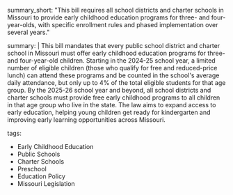 summary_short: "This bill requires all school districts and charter schools in Missouri to provide early childhood education programs for three- and four-year-olds, with specific enrollment rules and phased implementation over several years."

summary: |
  This bill mandates that every public school district and charter school in Missouri must offer early childhood education programs for three- and four-year-old children. Starting in the 2024-25 school year, a limited number of eligible children (those who qualify for free and reduced-price lunch) can attend these programs and be counted in the school's average daily attendance, but only up to 4% of the total eligible students for that age group. By the 2025-26 school year and beyond, all school districts and charter schools must provide free early childhood programs to all children in that age group who live in the state. The law aims to expand access to early education, helping young children get ready for kindergarten and improving early learning opportunities across Missouri.

tags:
  - Early Childhood Education
  - Public Schools
  - Charter Schools
  - Preschool
  - Education Policy
  - Missouri Legislation
